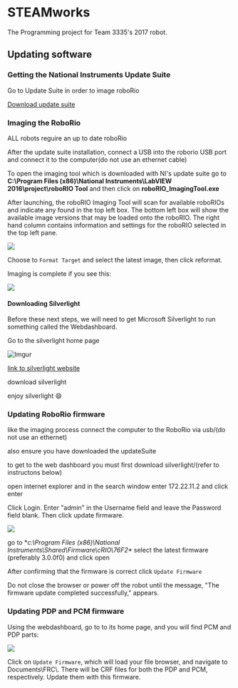 # STEAMworks
The Programming project for Team 3335's 2017 robot.
## Updating software
### Getting the National Instruments Update Suite
Go to Update Suite in order to image roboRio

[Download update suite](https://wpilib.screenstepslive.com/s/4485/m/13503/l/599670-installing-the-frc-2017-update-suite-all-languages)

### Imaging the RoboRio
ALL robots reguire an up to date roboRio

After the update suite installation, connect a USB into the roborio USB port and connect it to the computer\(do not use an ethernet cable)

To open the imaging tool which is downloaded with NI's update suite go to **C:\Program Files (x86)\National Instruments\LabVIEW 2016\project\roboRIO Tool** and then click on **roboRIO_ImagingTool.exe**

After launching, the roboRIO Imaging Tool will scan for available roboRIOs and indicate any found in the top left box. The bottom left box will show the available image versions that may be loaded onto the roboRIO. The right hand column contains information and settings for the roboRIO selected in the top left pane.

![](https://s3.amazonaws.com/screensteps_live/image_assets/assets/000/309/346/original/508d4fe9-2e1c-4ac2-a852-7fdeaeba25dd.png?1484677916)

Choose to `Format Target` and select the latest image, then click reformat.

Imaging is complete if you see this:

![](https://s3.amazonaws.com/screensteps_live/image_assets/assets/000/309/341/original/c77ae106-441d-4811-b518-c72825ae5597.png?1484677907)

#### Downloading Silverlight
Before these next steps, we will need to get Microsoft Silverlight to run something called the Webdashboard.

Go to the silverlight home page

![Imgur](http://i.imgur.com/OJji8JBm.png)

[link to silverlight website](https://www.microsoft.com/silverlight/)

download silverlight

enjoy silverlight :smile:

### Updating RoboRio firmware

like the imaging process connect the computer to the RoboRio via usb/(do not use an ethernet)

also ensure you have downloaded the updateSuite

to get to the web dashboard you must first download silverlight/(refer to instructons below)

open internet explorer and in the search window enter 172.22.11.2 and click enter

Click Login. Enter "admin" in the Username field and leave the Password field blank. Then click update firmware.

![](http://s3.amazonaws.com/screensteps_live/images/Wpilib/273817/3/rendered/3fba91f1-4c49-4719-9f69-84610f1a0a5f_display.png?AWSAccessKeyId=AKIAJRW37ULKKSXWY73Q&Expires=1487440730&Signature=kjFn4hoQi3Jr1ckRhHbX69Q0I%2BQ%3D)

go to **c:\Program Files (x86)\National Instruments\Shared\Firmware\cRIO\76F2\** select the latest firmware (preferably 3.0.0f0) and click open

After confirming that the firmware is correct click `Update Firmware`

Do not close the browser or power off the robot until the message, "The firmware update completed successfully," appears.



### Updating PDP and PCM firmware
Using the webdashboard, go to to its home page, and you will find PCM and PDP parts:

![](https://s3.amazonaws.com/screensteps_live/image_assets/assets/000/312/190/medium/5962edf2-38cc-407e-9759-05040fb7ac57.png?1484777674)

Click on `Update Firmware`, which will load your file browser, and navigate to Documents\\FRC\\. There will be CRF files for both the PDP and PCM, respectively. Update them with this firmware.


